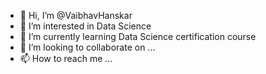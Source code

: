 - 👋 Hi, I’m @VaibhavHanskar
- 👀 I’m interested in Data Science
- 🌱 I’m currently learning Data Science certification course
- 💞️ I’m looking to collaborate on ...
- 📫 How to reach me ...

<!---
VaibhavHanskar/VaibhavHanskar is a ✨ special ✨ repository because its `README.md` (this file) appears on your GitHub profile.
You can click the Preview link to take a look at your changes.
--->
